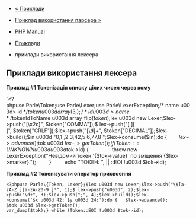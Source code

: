 - [« Приклади](parle.examples.md)
- [Приклад використання парсера »](parle.examples.parser.md)

- [PHP Manual](index.md)
- [Приклади](parle.examples.md)
- приклади використання лексера

## Приклади використання лексера

**Приклад #1 Токенізація списку цілих чисел через кому**

`<?phpuse Parle\Token;use Parle\Lexer;use Parle\LexerException;/* name u003d> id */$token u003d array(                   3,);/* id u003d> name */$tokenIdToName u003d array_flip($token);$lex u003d new Lexer;$lex->push("[\x2c]", $token["COMMA"]);$ lex->push("[][
]", $token["CRLF"]);$lex->push("[\d]+", $token["DECIMAL"]);$lex->build();$in u003d "0,1 ,2
3,42,5
6,77,8
";$lex->consume($in);do {        $lex->advance();        $tok u003d $lex->getToken();        if (Token::UNKNOWN u003du003d $tok->id) {                throw new LexerException("Невідомий токен '{$tok->value}' по зміщення {$lex->marker}.");         }         echo "ТОКЕН: ", || ::EOI !u003d $tok->id);

**Приклад #2 Токенізувати оператор присвоєння**

` <?phpuse Parle\{Token, Lexer};$lex u003d new Lexer;$lex->push("\$[a-zA-Z_][a-zA-Z0-9_]*", 1);$ lex->push("u003d", 2);$lex->push("\d+", 3);$lex->push(";", 4);$lex->build();$lex- >consume('$x u003d 42; $y u003d 24;');do {   $lex->advance(); $tok u003d $lex->getToken(); var_dump($tok);} while (Token::EOI !u003d $tok->id); `
